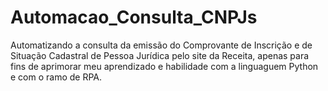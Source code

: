# Automacao_Consulta_CNPJs
Automatizando a consulta da emissão do Comprovante de Inscrição e de Situação Cadastral de Pessoa Jurídica pelo site da Receita, apenas para fins de aprimorar meu aprendizado e habilidade com a linguaguem Python e com o ramo de RPA.
